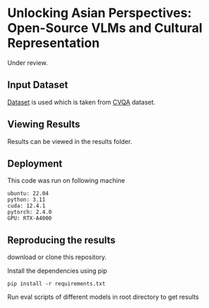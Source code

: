 # Unlocking Asian Perspectives: Open-Source VLMs and Cultural Representation

Under review. 


## Input Dataset
[Dataset](https://huggingface.co/datasets/darthPanda/cvqa_edit5) is used which is taken from [CVQA](https://huggingface.co/datasets/afaji/cvqa) dataset.


## Viewing Results
Results can be viewed in the results folder.


## Deployment

This code was run on following machine

    ubuntu: 22.04
    python: 3.11
    cuda: 12.4.1
    pytorch: 2.4.0
    GPU: RTX-A4000


## Reproducing the results

download or clone this repository.

Install the dependencies using pip

    pip install -r requirements.txt

Run eval scripts of different models in root directory to get results

